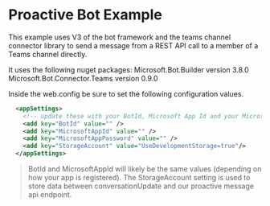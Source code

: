 # Proactive Bot Example

This example uses V3 of the bot framework and the teams channel connector library to send a message from a REST API call to a member of a Teams channel directly.

It uses the following nuget packages:
Microsoft.Bot.Builder version 3.8.0
Microsoft.Bot.Connector.Teams version 0.9.0

Inside the web.config be sure to set the following configuration values.

``` xml
  <appSettings>
    <!-- update these with your BotId, Microsoft App Id and your Microsoft App Password-->
    <add key="BotId" value="" />
    <add key="MicrosoftAppId" value="" />
    <add key="MicrosoftAppPassword" value="" />
    <add key="StorageAccount" value="UseDevelopmentStorage=true"/>
  </appSettings>
```

> BotId and MicrosoftAppId will likely be the same values (depending on how your app is registered). The StorageAccount setting is used to store data between conversationUpdate and our proactive message api endpoint.

